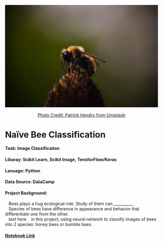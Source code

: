 <div align="center">
  <img src="patrick-hendry-bee-unsplash.jpg" alt="Source: Unsplash" width= 800ptx> 
  
  [Photo Credit: Patrick Hendry from Unsplash](URL "https://unsplash.com/photos/brown-and-yellow-bee-perched-on-flower-wTmdA5W2NgU")
</div>

 # Naïve Bee Classification

#### Task: Image Classificaiton 
#### Libaray: Scikit Learn, Scikit Image, TensforFlow/Keras
#### Lanuage: Python
#### Data Source: DataCamp
#### Project Background: 
&nbsp;&nbsp; Bees plays a hug ecological role. Study of them can __________ <br>
&nbsp;&nbsp; Species of bees have difference in appearance and behavior that differentiate one from the other. <br>
&nbsp;&nbsp; text here 
&nbsp;&nbsp; in this project, using neural network to classify images of bees into 2 species: honey bees or bumble bees. <br>

#### [Notebook Link](URL "https://github.com/mei-pan/Bee-Classification/blob/e14cf3abd30c99f7f72394e6863fe2b7876d2c41/Nai%CC%88ve_Bee_Classification.ipynb")

